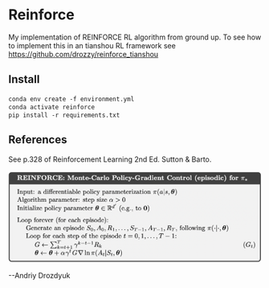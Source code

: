 # Reinforce

My implementation of REINFORCE RL algorithm from ground up.
To see how to implement this in an tianshou RL framework see https://github.com/drozzy/reinforce_tianshou

## Install

    conda env create -f environment.yml
    conda activate reinforce
    pip install -r requirements.txt

## References

See p.328 of Reinforcement Learning 2nd Ed. Sutton & Barto.

![](reinforce_fig.png)

--Andriy Drozdyuk
